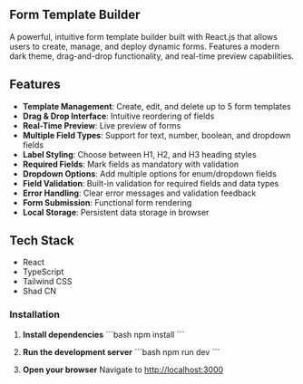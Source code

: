 ## Form Template Builder

A powerful, intuitive form template builder built with React.js that allows users to create, manage, and deploy dynamic forms. Features a modern dark theme, drag-and-drop functionality, and real-time preview capabilities.

## Features
- **Template Management**: Create, edit, and delete up to 5 form templates
- **Drag & Drop Interface**: Intuitive reordering of fields
- **Real-Time Preview**: Live preview of forms
- **Multiple Field Types**: Support for text, number, boolean, and dropdown fields
- **Label Styling**: Choose between H1, H2, and H3 heading styles
- **Required Fields**: Mark fields as mandatory with validation
- **Dropdown Options**: Add multiple options for enum/dropdown fields
- **Field Validation**: Built-in validation for required fields and data types
- **Error Handling**: Clear error messages and validation feedback
- **Form Submission**: Functional form rendering
- **Local Storage**: Persistent data storage in browser

## Tech Stack
- React
- TypeScript
-  Tailwind CSS
-  Shad CN

### **Installation**

1. **Install dependencies**
   \`\`\`bash
   npm install
   \`\`\`
3. **Run the development server**
   \`\`\`bash
   npm run dev
   \`\`\`

5. **Open your browser**
   Navigate to [http://localhost:3000](http://localhost:3000)
